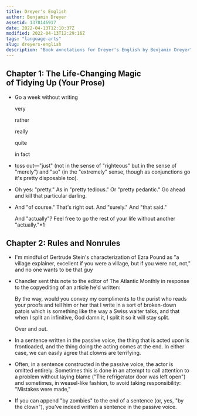 ```yaml
---
title: Dreyer's English
author: Benjamin Dreyer
assetid: 1378146917
date: 2022-04-13T12:10:37Z
modified: 2022-04-13T12:29:16Z
tags: "language-arts"
slug: dreyers-english
description: "Book annotations for Dreyer's English by Benjamin Dreyer"
---
```


## Chapter 1: The Life-Changing Magic of Tidying Up (Your Prose)

*  Go a week without writing
   
   very
   
   rather
   
   really
   
   quite
   
   in fact

*  toss out—"just" (not in the sense of "righteous" but in the sense of "merely") and "so" (in the "extremely" sense, though as conjunctions go it's pretty disposable too).

*  Oh yes: "pretty." As in "pretty tedious." Or "pretty pedantic." Go ahead and kill that particular darling.

*  And "of course." That's right out. And "surely." And "that said."
   
   And "actually"? Feel free to go the rest of your life without another "actually."*1

## Chapter 2: Rules and Nonrules

*  I'm mindful of Gertrude Stein's characterization of Ezra Pound as "a village explainer, excellent if you were a village, but if you were not, not," and no one wants to be that guy

*  Chandler sent this note to the editor of The Atlantic Monthly in response to the copyediting of an article he'd written:
   
   By the way, would you convey my compliments to the purist who reads your proofs and tell him or her that I write in a sort of broken-down patois which is something like the way a Swiss waiter talks, and that when I split an infinitive, God damn it, I split it so it will stay split.
   
   Over and out.

*  In a sentence written in the passive voice, the thing that is acted upon is frontloaded, and the thing doing the acting comes at the end. In either case, we can easily agree that clowns are terrifying.

*  Often, in a sentence constructed in the passive voice, the actor is omitted entirely. Sometimes this is done in an attempt to call attention to a problem without laying blame ("The refrigerator door was left open") and sometimes, in weasel-like fashion, to avoid taking responsibility: "Mistakes were made,"

*  If you can append "by zombies" to the end of a sentence (or, yes, "by the clown"), you've indeed written a sentence in the passive voice.

